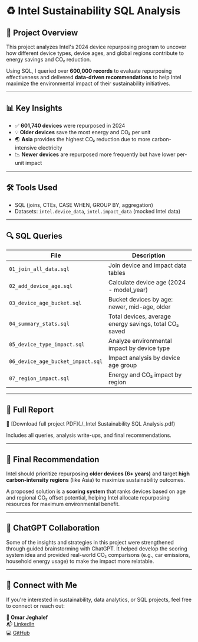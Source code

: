# ♻️ Intel Sustainability SQL Analysis

## 📘 Project Overview

This project analyzes Intel's 2024 device repurposing program to uncover how different device types, device ages, and global regions contribute to energy savings and CO₂ reduction.

Using SQL, I queried over **600,000 records** to evaluate repurposing effectiveness and delivered **data-driven recommendations** to help Intel maximize the environmental impact of their sustainability initiatives.

---

## 📊 Key Insights

- ✅ **601,740 devices** were repurposed in 2024
- 💡 **Older devices** save the most energy and CO₂ per unit
- 🌏 **Asia** provides the highest CO₂ reduction due to more carbon-intensive electricity
- 📉 **Newer devices** are repurposed more frequently but have lower per-unit impact

---

## 🛠️ Tools Used

- SQL (joins, CTEs, CASE WHEN, GROUP BY, aggregation)
- Datasets: `intel.device_data`, `intel.impact_data` (mocked Intel data)

---

## 🔍 SQL Queries

| File | Description |
|------|-------------|
| `01_join_all_data.sql` | Join device and impact data tables |
| `02_add_device_age.sql` | Calculate device age (2024 - model_year) |
| `03_device_age_bucket.sql` | Bucket devices by age: newer, mid-age, older |
| `04_summary_stats.sql` | Total devices, average energy savings, total CO₂ saved |
| `05_device_type_impact.sql` | Analyze environmental impact by device type |
| `06_device_age_bucket_impact.sql` | Impact analysis by device age group |
| `07_region_impact.sql` | Energy and CO₂ impact by region |

---

## 📂 Full Report

📄 [Download full project PDF](./_Intel Sustainability SQL Analysis.pdf)

Includes all queries, analysis write-ups, and final recommendations.

---

## 📌 Final Recommendation

Intel should prioritize repurposing **older devices (6+ years)** and target **high carbon-intensity regions** (like Asia) to maximize sustainability outcomes.

A proposed solution is a **scoring system** that ranks devices based on age and regional CO₂ offset potential, helping Intel allocate repurposing resources for maximum environmental benefit.

---

## 🤖 ChatGPT Collaboration

Some of the insights and strategies in this project were strengthened through guided brainstorming with ChatGPT. It helped develop the scoring system idea and provided real-world CO₂ comparisons (e.g., car emissions, household energy usage) to make the impact more relatable.

---

## 🔗 Connect with Me

If you're interested in sustainability, data analytics, or SQL projects, feel free to connect or reach out:

**👤 Omar Jeghalef**  
📬 [LinkedIn](https://linkedin.com/in/your-profile-link)  
💻 [GitHub](https://github.com/OmarJeghale)
